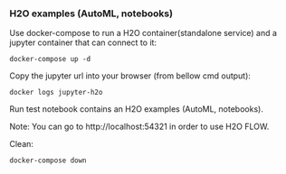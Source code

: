 ### H2O examples (AutoML, notebooks)


Use docker-compose to run a H2O container(standalone service) and a jupyter container that can connect to it:
```
docker-compose up -d 
```

Copy the jupyter url into your browser (from bellow cmd output):
```
docker logs jupyter-h2o
```

Run test notebook contains an H2O examples (AutoML, notebooks).

Note: You can go to http://localhost:54321 in order to use H2O FLOW.

Clean:
```
docker-compose down
```

